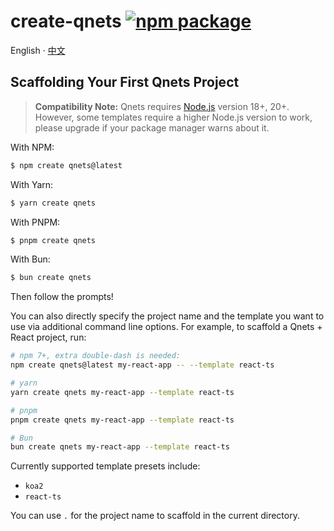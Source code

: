 # create-qnets <a href="https://npmjs.com/package/create-qnets"><img src="https://img.shields.io/npm/v/create-qnets" alt="npm package"></a>

English · [中文](./README-zh_CN.md)

## Scaffolding Your First Qnets Project

> **Compatibility Note:**
> Qnets requires [Node.js](https://nodejs.org/en/) version 18+, 20+. However, some templates require a higher Node.js version to work, please upgrade if your package manager warns about it.

With NPM:

```bash
$ npm create qnets@latest
```

With Yarn:

```bash
$ yarn create qnets
```

With PNPM:

```bash
$ pnpm create qnets
```

With Bun:

```bash
$ bun create qnets
```

Then follow the prompts!

You can also directly specify the project name and the template you want to use via additional command line options. For example, to scaffold a Qnets + React project, run:

```bash
# npm 7+, extra double-dash is needed:
npm create qnets@latest my-react-app -- --template react-ts

# yarn
yarn create qnets my-react-app --template react-ts

# pnpm
pnpm create qnets my-react-app --template react-ts

# Bun
bun create qnets my-react-app --template react-ts
```

Currently supported template presets include:

- `koa2`
- `react-ts`

You can use `.` for the project name to scaffold in the current directory.
